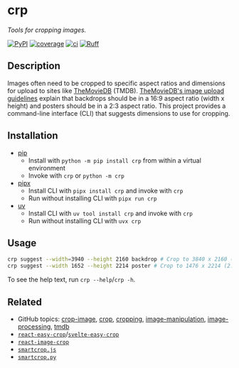 # crp

_Tools for cropping images._

[![PyPI](https://img.shields.io/pypi/v/crp?color=success)](https://pypi.org/project/crp/)
[![coverage](https://img.shields.io/badge/coverage-100%25-brightgreen?logo=pytest&logoColor=white)](https://coverage.readthedocs.io/en/latest/)
[![ci](https://github.com/br3ndonland/crp/workflows/ci/badge.svg)](https://github.com/br3ndonland/crp/actions/workflows/ci.yml)
[![Ruff](https://img.shields.io/endpoint?url=https://raw.githubusercontent.com/astral-sh/ruff/main/assets/badge/v2.json)](https://github.com/astral-sh/ruff)

## Description

Images often need to be cropped to specific aspect ratios and dimensions for upload to sites like [TheMovieDB](https://www.themoviedb.org/) (TMDB). [TheMovieDB's image upload guidelines](https://www.themoviedb.org/bible/image) explain that backdrops should be in a 16:9 aspect ratio (width x height) and posters should be in a 2:3 aspect ratio. This project provides a command-line interface (CLI) that suggests dimensions to use for cropping.

## Installation

- [pip](https://pip.pypa.io/en/stable/cli/pip_install/)
    - Install with `python -m pip install crp` from within a virtual environment
    - Invoke with `crp` or `python -m crp`
- [pipx](https://pipx.pypa.io/stable/getting-started/)
    - Install CLI with `pipx install crp` and invoke with `crp`
    - Run without installing CLI with `pipx run crp`
- [uv](https://docs.astral.sh/uv/guides/tools/)
    - Install CLI with `uv tool install crp` and invoke with `crp`
    - Run without installing CLI with `uvx crp`

## Usage

```sh
crp suggest --width=3940 --height 2160 backdrop # Crop to 3840 x 2160 (16:9).
crp suggest --width 1652 --height 2214 poster # Crop to 1476 x 2214 (2:3).
```

To see the help text, run `crp --help`/`crp -h`.

## Related

- GitHub topics:
  [crop-image](https://github.com/topics/crop-image),
  [crop](https://github.com/topics/crop),
  [cropping](https://github.com/topics/cropping),
  [image-manipulation](https://github.com/topics/image-manipulation),
  [image-processing](https://github.com/topics/image-processing),
  [tmdb](https://github.com/topics/tmdb)
- [`react-easy-crop`](https://github.com/ValentinH/react-easy-crop)/[`svelte-easy-crop`](https://github.com/ValentinH/svelte-easy-crop)
- [`react-image-crop`](https://github.com/DominicTobias/react-image-crop)
- [`smartcrop.js`](https://github.com/jwagner/smartcrop.js)
- [`smartcrop.py`](https://github.com/smartcrop/smartcrop.py)
